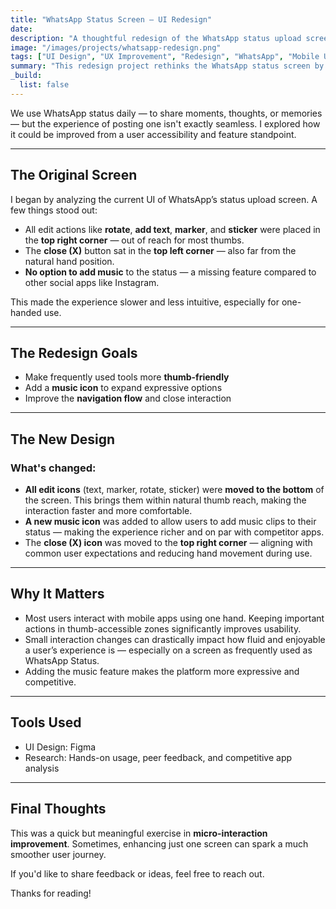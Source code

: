 ```yaml
---
title: "WhatsApp Status Screen – UI Redesign"
date:
description: "A thoughtful redesign of the WhatsApp status upload screen — focused on improving thumb accessibility and adding new functionality like music."
image: "/images/projects/whatsapp-redesign.png"
tags: ["UI Design", "UX Improvement", "Redesign", "WhatsApp", "Mobile UX"]
summary: "This redesign project rethinks the WhatsApp status screen by improving icon placement, adding a missing music feature, and making the interface more thumb-friendly."
_build:
  list: false
---
```


We use WhatsApp status daily — to share moments, thoughts, or memories — but the experience of posting one isn't exactly seamless. I explored how it could be improved from a user accessibility and feature standpoint.

---

## <i class="fas fa-search"></i> The Original Screen

I began by analyzing the current UI of WhatsApp’s status upload screen. A few things stood out:

- All edit actions like **rotate**, **add text**, **marker**, and **sticker** were placed in the **top right corner** — out of reach for most thumbs.
- The **close (X)** button sat in the **top left corner** — also far from the natural hand position.
- **No option to add music** to the status — a missing feature compared to other social apps like Instagram.

This made the experience slower and less intuitive, especially for one-handed use.

---

## <i class="fas fa-bullseye"></i> The Redesign Goals

- Make frequently used tools more **thumb-friendly**
- Add a **music icon** to expand expressive options
- Improve the **navigation flow** and close interaction

---

## <i class="fas fa-star"></i> The New Design

### <i class="fas fa-check"></i> What's changed:

- **All edit icons** (text, marker, rotate, sticker) were **moved to the bottom** of the screen. This brings them within natural thumb reach, making the interaction faster and more comfortable.
- **A new music icon** was added to allow users to add music clips to their status — making the experience richer and on par with competitor apps.
- The **close (X) icon** was moved to the **top right corner** — aligning with common user expectations and reducing hand movement during use.

---

## <i class="fas fa-mobile-screen"></i> Why It Matters

- Most users interact with mobile apps using one hand. Keeping important actions in thumb-accessible zones significantly improves usability.
- Small interaction changes can drastically impact how fluid and enjoyable a user’s experience is — especially on a screen as frequently used as WhatsApp Status.
- Adding the music feature makes the platform more expressive and competitive.

---

## <i class="fas fa-tools"></i> Tools Used

- UI Design: Figma  
- Research: Hands-on usage, peer feedback, and competitive app analysis

---

## <i class="fas fa-comments"></i> Final Thoughts

This was a quick but meaningful exercise in **micro-interaction improvement**. Sometimes, enhancing just one screen can spark a much smoother user journey.

If you'd like to share feedback or ideas, feel free to reach out.

Thanks for reading!
